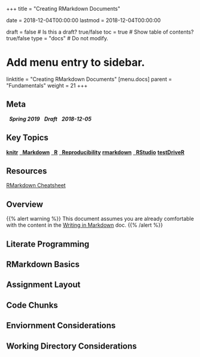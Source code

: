 +++
title = "Creating RMarkdown Documents"

date = 2018-12-04T00:00:00
lastmod = 2018-12-04T00:00:00

draft = false  # Is this a draft? true/false
toc = true  # Show table of contents? true/false
type = "docs"  # Do not modify.

# Add menu entry to sidebar.
linktitle = "Creating RMarkdown Documents"
[menu.docs]
  parent = "Fundamentals"
  weight = 21
+++

## Meta 
<i class="meta-badge semester-sp19"><i class="far fa-calendar-alt fa-lg"></i>&nbsp; **Spring 2019** </i> <i class="meta-badge progress-draft"><i class="fas fa-tasks fa-lg"></i>&nbsp; **Draft** </i> <i class="meta-badge progress-update"><i class="far fa-clock fa-lg"></i>&nbsp; **2018-12-05** </i>

## Key Topics
<a class="meta-badge package" href="/docs/topic-index/#i-l"><i class="fas fa-archive fa-lg"></i> **knitr**</a> <a class="meta-badge keyword" href="/docs/topic-index/#m-p"><i class="fas fa-tags fa-lg"></i>&nbsp; **Markdown**</a> <a class="meta-badge tool" href="/docs/topic-index/#q-t"><i class="fas fa-desktop fa-lg"></i>&nbsp; **R**</a> <a class="meta-badge keyword" href="/docs/topic-index/#q-t"><i class="fas fa-tags fa-lg"></i>&nbsp; **Reproducibility**</a> <a class="meta-badge package" href="/docs/topic-index/#q-t"><i class="fas fa-archive fa-lg"></i> **rmarkdown**</a> <a class="meta-badge tool" href="/docs/topic-index/#q-t"><i class="fas fa-desktop fa-lg"></i>&nbsp; **RStudio**</a> <a class="meta-badge package" href="/docs/topic-index/#q-t"><i class="fas fa-archive fa-lg"></i> **testDriveR**</a>

## Resources
<a class="btn btn-outline-primary resource" href="https://www.rstudio.com/resources/cheatsheets/#rmarkdown" target="_blank"> RMarkdown Cheatsheet </a>

## Overview
{{% alert warning %}}
This document assumes you are already comfortable with the content in the [Writing in Markdown](/docs/markdown) doc.
{{% /alert %}}

## Literate Programming

## RMarkdown Basics

## Assignment Layout

## Code Chunks

## Enviornment Considerations

## Working Directory Considerations
